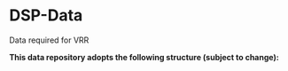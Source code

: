 # DSP-Data
Data required for VRR

**This data repository adopts the following structure (subject to change):**


